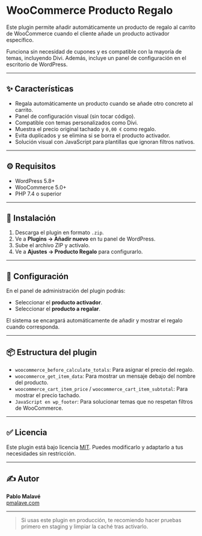 # WooCommerce Producto Regalo

Este plugin permite añadir automáticamente un producto de regalo al carrito de WooCommerce cuando el cliente añade un producto activador específico.

Funciona sin necesidad de cupones y es compatible con la mayoría de temas, incluyendo Divi. Además, incluye un panel de configuración en el escritorio de WordPress.

---

## ✨ Características

- Regala automáticamente un producto cuando se añade otro concreto al carrito.
- Panel de configuración visual (sin tocar código).
- Compatible con temas personalizados como Divi.
- Muestra el precio original tachado y `0,00 €` como regalo.
- Evita duplicados y se elimina si se borra el producto activador.
- Solución visual con JavaScript para plantillas que ignoran filtros nativos.

---

## ⚙️ Requisitos

- WordPress 5.8+
- WooCommerce 5.0+
- PHP 7.4 o superior

---

## 🚀 Instalación

1. Descarga el plugin en formato `.zip`.
2. Ve a **Plugins → Añadir nuevo** en tu panel de WordPress.
3. Sube el archivo ZIP y actívalo.
4. Ve a **Ajustes → Producto Regalo** para configurarlo.

---

## 🔧 Configuración

En el panel de administración del plugin podrás:

- Seleccionar el **producto activador**.
- Seleccionar el **producto a regalar**.

El sistema se encargará automáticamente de añadir y mostrar el regalo cuando corresponda.

---

## 📦 Estructura del plugin

- `woocommerce_before_calculate_totals`: Para asignar el precio del regalo.
- `woocommerce_get_item_data`: Para mostrar un mensaje debajo del nombre del producto.
- `woocommerce_cart_item_price` / `woocommerce_cart_item_subtotal`: Para mostrar el precio tachado.
- `JavaScript en wp_footer`: Para solucionar temas que no respetan filtros de WooCommerce.

---

## ✅ Licencia

Este plugin está bajo licencia [MIT](https://opensource.org/licenses/MIT). Puedes modificarlo y adaptarlo a tus necesidades sin restricción.

---

## ✍️ Autor

**Pablo Malavé**  
[pmalave.com](https://pmalave.com)

---

> Si usas este plugin en producción, te recomiendo hacer pruebas primero en staging y limpiar la caché tras activarlo.
